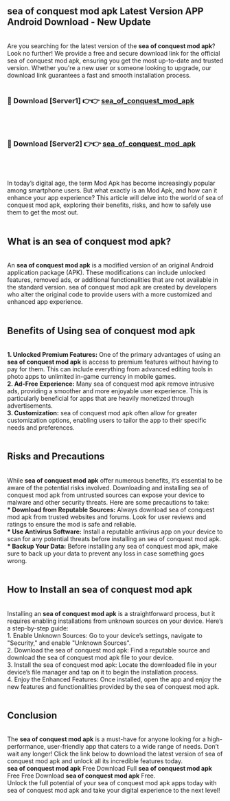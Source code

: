 ## sea of conquest mod apk Latest Version APP Android Download - New Update
<br>
Are you searching for the latest version of the <strong>sea of conquest mod apk</strong>? Look no further! We provide a free and secure download link for the official sea of conquest mod apk, ensuring you get the most up-to-date and trusted version. Whether you're a new user or someone looking to upgrade, our download link guarantees a fast and smooth installation process.
<br>
<br>
<h3>🔴 Download [Server1] 👉👉 <a href="https://modyolo.store/sea+of+conquest+mod+apk">sea_of_conquest_mod_apk</a></h3><br>
<br>
<h3>🔴 Download [Server2] 👉👉 <a href="https://modyolo.store/sea+of+conquest+mod+apk">sea_of_conquest_mod_apk</a></h3><br>
<br>
<br>
In today’s digital age, the term Mod Apk has become increasingly popular among smartphone users. But what exactly is an Mod Apk, and how can it enhance your app experience? This article will delve into the world of sea of conquest mod apk, exploring their benefits, risks, and how to safely use them to get the most out.
<br>
<br>
<h2>What is an sea of conquest mod apk?</h2>
<br>
An <strong>sea of conquest mod apk</strong> is a modified version of an original Android application package (APK). These modifications can include unlocked features, removed ads, or additional functionalities that are not available in the standard version. sea of conquest mod apk are created by developers who alter the original code to provide users with a more customized and enhanced app experience.
<br>
<br>
<h2>Benefits of Using sea of conquest mod apk</h2>
<br>
<strong> 1. Unlocked Premium Features:</strong> One of the primary advantages of using an <strong>sea of conquest mod apk</strong> is access to premium features without having to pay for them. This can include everything from advanced editing tools in photo apps to unlimited in-game currency in mobile games.
<br>
<strong> 2. Ad-Free Experience:</strong> Many sea of conquest mod apk remove intrusive ads, providing a smoother and more enjoyable user experience. This is particularly beneficial for apps that are heavily monetized through advertisements.
<br>
<strong> 3. Customization:</strong> sea of conquest mod apk often allow for greater customization options, enabling users to tailor the app to their specific needs and preferences.
<br>
<br>
<h2>Risks and Precautions</h2>
<br>
While <strong>sea of conquest mod apk</strong> offer numerous benefits, it’s essential to be aware of the potential risks involved. Downloading and installing sea of conquest mod apk from untrusted sources can expose your device to malware and other security threats. Here are some precautions to take:
<br>
<strong> * Download from Reputable Sources:</strong> Always download sea of conquest mod apk from trusted websites and forums. Look for user reviews and ratings to ensure the mod is safe and reliable.
<br>
<strong> * Use Antivirus Software:</strong> Install a reputable antivirus app on your device to scan for any potential threats before installing an sea of conquest mod apk.
<br>
<strong> * Backup Your Data:</strong> Before installing any sea of conquest mod apk, make sure to back up your data to prevent any loss in case something goes wrong.
<br>
<br>
<h2>How to Install an sea of conquest mod apk</h2>
<br>
Installing an <strong>sea of conquest mod apk</strong> is a straightforward process, but it requires enabling installations from unknown sources on your device. Here’s a step-by-step guide:
<br>
 1. Enable Unknown Sources: Go to your device’s settings, navigate to "Security," and enable "Unknown Sources".
<br>
 2. Download the sea of conquest mod apk: Find a reputable source and download the sea of conquest mod apk file to your device.
<br>
 3. Install the sea of conquest mod apk: Locate the downloaded file in your device’s file manager and tap on it to begin the installation process.
<br>
 4. Enjoy the Enhanced Features: Once installed, open the app and enjoy the new features and functionalities provided by the sea of conquest mod apk.
<br>
<br>
<h2><strong>Conclusion</strong></h2>
<br>
The <strong>sea of conquest mod apk</strong> is a must-have for anyone looking for a high-performance, user-friendly app that caters to a wide range of needs. Don’t wait any longer! Click the link below to download the latest version of sea of conquest mod apk and unlock all its incredible features today.
<br>
<strong>sea of conquest mod apk</strong> Free Download Full <strong>sea of conquest mod apk</strong> Free Free Download <strong>sea of conquest mod apk</strong> Free.
<br>
Unlock the full potential of your sea of conquest mod apk apps today with sea of conquest mod apk and take your digital experience to the next level!